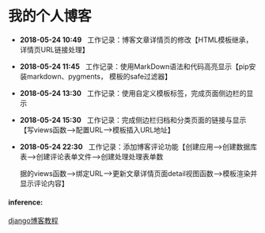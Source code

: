 # 我的个人博客


* **2018-05-24  10:49** &nbsp;&nbsp;工作记录：博客文章详情页的修改【HTML模板继承，详情页URL链接处理】

* **2018-05-24  11:45** &nbsp;&nbsp;工作记录：使用MarkDown语法和代码高亮显示【pip安装markdown、pygments， 模板的safe过滤器】

* **2018-05-24  13:30**	&nbsp;&nbsp;工作记录：使用自定义模板标签，完成页面侧边栏的显示

* **2018-05-24  15:30** &nbsp;&nbsp;工作记录：完成侧边栏归档和分类页面的链接与显示【写views函数-->配置URL-->模板插入URL地址】

* **2018-05-24  22:30** &nbsp;&nbsp;工作记录：添加博客评论功能【创建应用-->创建数据库表-->创建评论表单文件-->创建处理处理表单数

  据的views函数-->绑定URL-->更新文章详情页面detail视图函数-->模板渲染并显示评论内容】









#### inference: 

[django博客教程](https://www.zmrenwu.com/post/3/)
